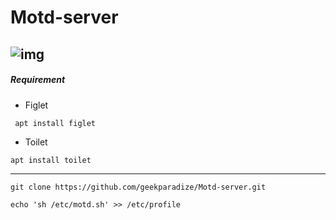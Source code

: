# Motd-server

![img](https://i.imgur.com/3fkhK0o.png)
------------------------------------------------------
##### Requirement

- Figlet
```
 apt install figlet
```
- Toilet
```
apt install toilet
```
-----------------------------------------------------

```
git clone https://github.com/geekparadize/Motd-server.git

echo 'sh /etc/motd.sh' >> /etc/profile
```
